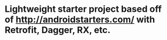 # Lightweight starter project based off of http://androidstarters.com/ with Retrofit, Dagger, RX, etc.
